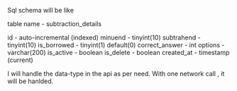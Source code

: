 Sql schema will be like


table name - subtraction_details

id - auto-incremental (indexed)
minuend - tinyint(10)
subtrahend - tinyint(10)
is_borrowed - tinyint(1) default(0)
correct_answer - int
options - varchar(200)
is_active - boolean
is_delete - boolean
created_at - timestamp (current)


I will handle the data-type in the api as per need. With one network call , it will be hanlded.
